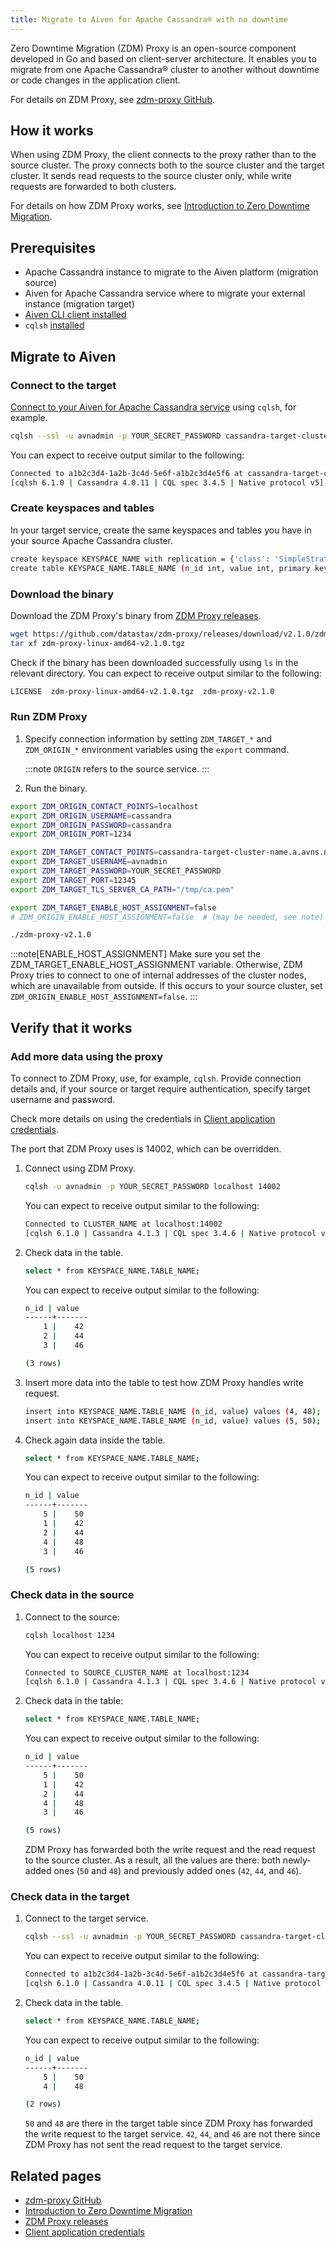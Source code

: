 ```yaml
---
title: Migrate to Aiven for Apache Cassandra® with no downtime
---
```


Zero Downtime Migration (ZDM) Proxy is an open-source component developed in Go and based on client-server architecture. It enables you to migrate from one Apache Cassandra® cluster to another without downtime or code changes in the application client.

For details on ZDM Proxy, see [zdm-proxy
GitHub](https://github.com/datastax/zdm-proxy).

## How it works

When using ZDM Proxy, the client connects to the proxy rather than to
the source cluster. The proxy connects both to the source cluster and
the target cluster. It sends read requests to the source cluster only,
while write requests are forwarded to both clusters.

For details on how ZDM Proxy works, see [Introduction to Zero
Downtime
Migration](https://docs.datastax.com/en/astra-serverless/docs/migrate/introduction.html).

## Prerequisites

-   Apache Cassandra instance to migrate to the Aiven
    platform (migration source)
-   Aiven for Apache Cassandra service where to migrate your
    external instance (migration target)
-   [Aiven CLI client installed](/docs/tools/cli)
-   `cqlsh`
    [installed](https://cassandra.apache.org/doc/latest/cassandra/getting_started/installing.html)

## Migrate to Aiven

### Connect to the target

[Connect to your Aiven for Apache Cassandra service](/docs/products/cassandra/howto/connect-cqlsh-cli) using `cqlsh`, for example.

```bash
cqlsh --ssl -u avnadmin -p YOUR_SECRET_PASSWORD cassandra-target-cluster-name.a.avns.net 12345
```

You can expect to receive output similar to the following:

```bash
Connected to a1b2c3d4-1a2b-3c4d-5e6f-a1b2c3d4e5f6 at cassandra-target-cluster-name.a.avns.net:12345
[cqlsh 6.1.0 | Cassandra 4.0.11 | CQL spec 3.4.5 | Native protocol v5]
```

### Create keyspaces and tables

In your target service, create the same keyspaces and tables you have in
your source Apache Cassandra cluster.

```bash
create keyspace KEYSPACE_NAME with replication = {'class': 'SimpleStrategy', 'replication_factor': 3};
create table KEYSPACE_NAME.TABLE_NAME (n_id int, value int, primary key (n_id));
```

### Download the binary

Download the ZDM Proxy's binary from [ZDM Proxy
releases](https://github.com/datastax/zdm-proxy/releases).

```bash
wget https://github.com/datastax/zdm-proxy/releases/download/v2.1.0/zdm-proxy-linux-amd64-v2.1.0.tgz
tar xf zdm-proxy-linux-amd64-v2.1.0.tgz
```

Check if the binary has been downloaded successfully using `ls` in the
relevant directory. You can expect to receive output similar to the
following:

```bash
LICENSE  zdm-proxy-linux-amd64-v2.1.0.tgz  zdm-proxy-v2.1.0
```

### Run ZDM Proxy

1. Specify connection information by setting `ZDM_TARGET_*` and `ZDM_ORIGIN_*` environment
   variables using the `export` command.

   :::note
   `ORIGIN` refers to the source service.
   :::

3. Run the binary.

```bash
export ZDM_ORIGIN_CONTACT_POINTS=localhost
export ZDM_ORIGIN_USERNAME=cassandra
export ZDM_ORIGIN_PASSWORD=cassandra
export ZDM_ORIGIN_PORT=1234

export ZDM_TARGET_CONTACT_POINTS=cassandra-target-cluster-name.a.avns.net
export ZDM_TARGET_USERNAME=avnadmin
export ZDM_TARGET_PASSWORD=YOUR_SECRET_PASSWORD
export ZDM_TARGET_PORT=12345
export ZDM_TARGET_TLS_SERVER_CA_PATH="/tmp/ca.pem"

export ZDM_TARGET_ENABLE_HOST_ASSIGNMENT=false
# ZDM_ORIGIN_ENABLE_HOST_ASSIGNMENT=false  # (may be needed, see note)

./zdm-proxy-v2.1.0
```

:::note[ENABLE_HOST_ASSIGNMENT]
Make sure you set the ZDM_TARGET_ENABLE_HOST_ASSIGNMENT variable.
Otherwise, ZDM Proxy tries to connect to one of internal addresses of
the cluster nodes, which are unavailable from outside. If this occurs to
your source cluster, set `ZDM_ORIGIN_ENABLE_HOST_ASSIGNMENT=false`.
:::

## Verify that it works

### Add more data using the proxy

To connect to ZDM Proxy, use, for example, `cqlsh`. Provide connection
details and, if your source or target require authentication, specify
target username and password.

Check more details on using the credentials in [Client application
credentials](https://docs.datastax.com/en/astra-serverless/docs/migrate/connect-clients-to-proxy.html#_client_application_credentials).

The port that ZDM Proxy uses is 14002, which can be overridden.

1.  Connect using ZDM Proxy.

    ```bash
    cqlsh -u avnadmin -p YOUR_SECRET_PASSWORD localhost 14002
    ```

    You can expect to receive output similar to the following:

    ```bash
    Connected to CLUSTER_NAME at localhost:14002
    [cqlsh 6.1.0 | Cassandra 4.1.3 | CQL spec 3.4.6 | Native protocol v4]
    ```

1.  Check data in the table.

    ```bash
    select * from KEYSPACE_NAME.TABLE_NAME;
    ```

    You can expect to receive output similar to the following:

    ```bash
    n_id | value
    ------+-------
        1 |    42
        2 |    44
        3 |    46

    (3 rows)
    ```

1.  Insert more data into the table to test how ZDM Proxy handles write
    request.

    ```bash
    insert into KEYSPACE_NAME.TABLE_NAME (n_id, value) values (4, 48);
    insert into KEYSPACE_NAME.TABLE_NAME (n_id, value) values (5, 50);
    ```

1.  Check again data inside the table.

    ```bash
    select * from KEYSPACE_NAME.TABLE_NAME;
    ```

    You can expect to receive output similar to the following:

    ```bash
    n_id | value
    ------+-------
        5 |    50
        1 |    42
        2 |    44
        4 |    48
        3 |    46

    (5 rows)
    ```

### Check data in the source

1.  Connect to the source:

    ```bash
    cqlsh localhost 1234
    ```

    You can expect to receive output similar to the following:

    ```bash
    Connected to SOURCE_CLUSTER_NAME at localhost:1234
    [cqlsh 6.1.0 | Cassandra 4.1.3 | CQL spec 3.4.6 | Native protocol v5]
    ```

1.  Check data in the table:

    ```bash
    select * from KEYSPACE_NAME.TABLE_NAME;
    ```

    You can expect to receive output similar to the following:

    ```bash
    n_id | value
    ------+-------
        5 |    50
        1 |    42
        2 |    44
        4 |    48
        3 |    46

    (5 rows)
    ```

    ZDM Proxy has forwarded both the write request and the read request to
    the source cluster. As a result, all the values are there: both
    newly-added ones (`50` and `48`) and previously added ones (`42`, `44`,
    and `46`).

### Check data in the target

1.  Connect to the target service.

    ```bash
    cqlsh --ssl -u avnadmin -p YOUR_SECRET_PASSWORD cassandra-target-cluster-name.a.avns.net 12345
    ```

    You can expect to receive output similar to the following:

    ```bash
    Connected to a1b2c3d4-1a2b-3c4d-5e6f-a1b2c3d4e5f6 at cassandra-target-cluster-name.a.avns.net:12345
    [cqlsh 6.1.0 | Cassandra 4.0.11 | CQL spec 3.4.5 | Native protocol v5]
    ```

1.  Check data in the table.

    ```bash
    select * from KEYSPACE_NAME.TABLE_NAME;
    ```

    You can expect to receive output similar to the following:

    ```bash
    n_id | value
    ------+-------
        5 |    50
        4 |    48

    (2 rows)
    ```

    `50` and `48` are there in the target table since ZDM Proxy has
    forwarded the write request to the target service. `42`, `44`, and `46`
    are not there since ZDM Proxy has not sent the read request to the
    target service.

## Related pages

-   [zdm-proxy GitHub](https://github.com/datastax/zdm-proxy)
-   [Introduction to Zero Downtime
    Migration](https://docs.datastax.com/en/astra-serverless/docs/migrate/introduction.html)
-   [ZDM Proxy releases](https://github.com/datastax/zdm-proxy/releases)
-   [Client application
    credentials](https://docs.datastax.com/en/astra-serverless/docs/migrate/connect-clients-to-proxy.html#_client_application_credentials)
